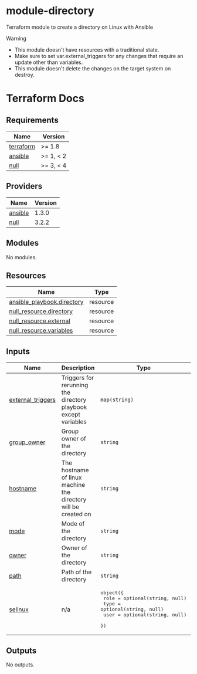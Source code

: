 # module-directory
Terraform module to create a directory on Linux with Ansible

> [!Warning]
> * This module doesn't have resources with a traditional state.
> * Make sure to set var.external_triggers for any changes that require an update other than variables.
> * This module doesn't delete the changes on the target system on destroy.

# Terraform Docs

<!-- BEGINNING OF PRE-COMMIT-TERRAFORM DOCS HOOK -->
## Requirements

| Name | Version |
|------|---------|
| <a name="requirement_terraform"></a> [terraform](#requirement\_terraform) | >= 1.8 |
| <a name="requirement_ansible"></a> [ansible](#requirement\_ansible) | >= 1, < 2 |
| <a name="requirement_null"></a> [null](#requirement\_null) | >= 3, < 4 |

## Providers

| Name | Version |
|------|---------|
| <a name="provider_ansible"></a> [ansible](#provider\_ansible) | 1.3.0 |
| <a name="provider_null"></a> [null](#provider\_null) | 3.2.2 |

## Modules

No modules.

## Resources

| Name | Type |
|------|------|
| [ansible_playbook.directory](https://registry.terraform.io/providers/ansible/ansible/latest/docs/resources/playbook) | resource |
| [null_resource.directory](https://registry.terraform.io/providers/hashicorp/null/latest/docs/resources/resource) | resource |
| [null_resource.external](https://registry.terraform.io/providers/hashicorp/null/latest/docs/resources/resource) | resource |
| [null_resource.variables](https://registry.terraform.io/providers/hashicorp/null/latest/docs/resources/resource) | resource |

## Inputs

| Name | Description | Type | Default | Required |
|------|-------------|------|---------|:--------:|
| <a name="input_external_triggers"></a> [external\_triggers](#input\_external\_triggers) | Triggers for rerunning the directory playbook except variables | `map(string)` | `{}` | no |
| <a name="input_group_owner"></a> [group\_owner](#input\_group\_owner) | Group owner of the directory | `string` | `null` | no |
| <a name="input_hostname"></a> [hostname](#input\_hostname) | The hostname of linux machine the directory will be created on | `string` | n/a | yes |
| <a name="input_mode"></a> [mode](#input\_mode) | Mode of the directory | `string` | `"0755"` | no |
| <a name="input_owner"></a> [owner](#input\_owner) | Owner of the directory | `string` | `"root"` | no |
| <a name="input_path"></a> [path](#input\_path) | Path of the directory | `string` | n/a | yes |
| <a name="input_selinux"></a> [selinux](#input\_selinux) | n/a | <pre>object({<br>    role = optional(string, null)<br>    type = optional(string, null)<br>    user = optional(string, null)<br>  })</pre> | n/a | yes |

## Outputs

No outputs.
<!-- END OF PRE-COMMIT-TERRAFORM DOCS HOOK -->
